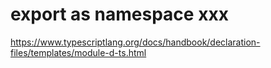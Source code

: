 # export as namespace xxx

https://www.typescriptlang.org/docs/handbook/declaration-files/templates/module-d-ts.html
